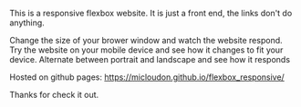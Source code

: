 This is a responsive flexbox website.
It is just a front end, the links don't do anything.

Change the size of your brower window and watch the website respond.
Try the website on your mobile device and see how it changes to fit your device. Alternate between portrait and landscape and see how it responds

Hosted on github pages:
https://micloudon.github.io/flexbox_responsive/

Thanks for check it out.

